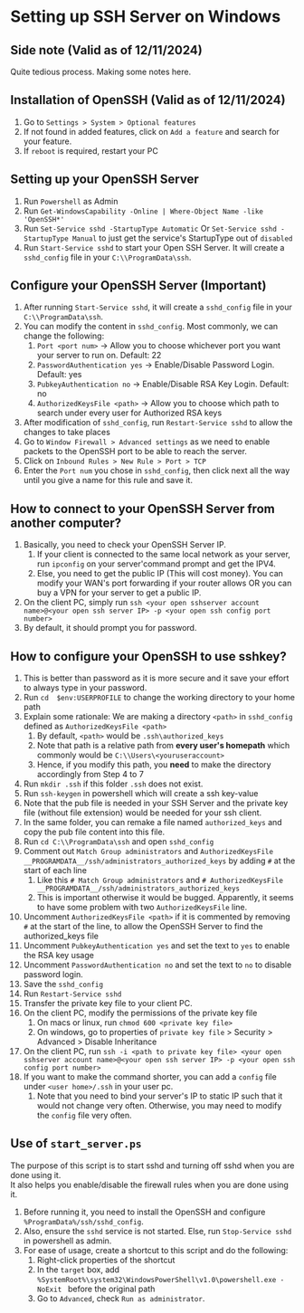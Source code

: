 # Setting up SSH Server on Windows

## Side note (Valid as of 12/11/2024)
Quite tedious process. Making some notes here.

## Installation of OpenSSH (Valid as of 12/11/2024)
1. Go to `Settings > System > Optional features`
2. If not found in added features, click on `Add a feature` and search for your feature.
3. If `reboot` is required, restart your PC

## Setting up your OpenSSH Server
1. Run `Powershell` as Admin
2. Run `Get-WindowsCapability -Online | Where-Object Name -like 'OpenSSH*'`
3. Run `Set-Service sshd -StartupType Automatic` Or `Set-Service sshd -StartupType Manual` to just get the service's StartupType out of `disabled` 
4. Run `Start-Service sshd` to start your Open SSH Server. It will create a `sshd_config` file in your `C:\\ProgramData\ssh`.

## Configure your OpenSSH Server (Important)
1. After running `Start-Service sshd`, it will create a `sshd_config` file in your `C:\\ProgramData\ssh`.
2. You can modify the content in `sshd_config`. Most commonly, we can change the following:
    1. `Port <port num>` -> Allow you to choose whichever port you want your server to run on. Default: 22
    2. `PasswordAuthentication yes` -> Enable/Disable Password Login. Default: yes
    3. `PubkeyAuthentication no` -> Enable/Disable RSA Key Login. Default: no
    4. `AuthorizedKeysFile <path>` -> Allow you to choose which path to search under every user for Authorized RSA keys
3. After modification of `sshd_config`, run `Restart-Service sshd` to allow the changes to take places
4. Go to `Window Firewall > Advanced settings` as we need to enable packets to the OpenSSH port to be able to reach the server.
5. Click on `Inbound Rules > New Rule > Port > TCP`
6. Enter the `Port num` you chose in `sshd_config`, then click next all the way until you give a name for this rule and save it.

## How to connect to your OpenSSH Server from another computer?
1. Basically, you need to check your OpenSSH Server IP. 
    1. If your client is connected to the same local network as your server, run `ipconfig` on your server'command prompt and get the IPV4. 
    2. Else, you need to get the public IP (This will cost money). You can modify your WAN's port forwarding if your router allows OR you can buy a VPN for your server to get a public IP.
2. On the client PC, simply run `ssh <your open sshserver account name>@<your open ssh server IP> -p <your open ssh config port number>`
3. By default, it should prompt you for password.

## How to configure your OpenSSH to use sshkey?
1. This is better than password as it is more secure and it save your effort to always type in your password.
2. Run `cd  $env:USERPROFILE` to change the working directory to your home path
3. Explain some rationale: We are making a directory `<path>` in `sshd_config` defined as `AuthorizedKeysFile <path>`
    1. By default, `<path>` would be `.ssh\authorized_keys`
    2. Note that path is a relative path from **every user's homepath** which commonly would be `C:\\Users\<youruseraccount>`
    3. Hence, if you modify this path, you **need** to make the directory accordingly from Step 4 to 7
4. Run `mkdir .ssh` if this folder `.ssh` does not exist.
5. Run `ssh-keygen` in powershell which will create a ssh key-value
6. Note that the pub file is needed in your SSH Server and the private key file (without file extension) would be needed for your ssh client.
7. In the same folder, you can remake a file named `authorized_keys` and copy the pub file content into this file.
8. Run `cd C:\\ProgramData\ssh` and open `sshd_config`
9. Comment out `Match Group administrators` and `AuthorizedKeysFile __PROGRAMDATA__/ssh/administrators_authorized_keys` by adding `#` at the start of each line
    1. Like this `# Match Group administrators` and `# AuthorizedKeysFile __PROGRAMDATA__/ssh/administrators_authorized_keys`
    2. This is important otherwise it would be bugged. Apparently, it seems to have some problem with two `AuthorizedKeysFile` line.
10. Uncomment `AuthorizedKeysFile <path>` if it is commented by removing `#` at the start of the line, to allow the OpenSSH Server to find the authorized_keys file
11. Uncomment `PubkeyAuthentication yes` and set the text to `yes` to enable the RSA key usage
12. Uncomment `PasswordAuthentication no` and set the text to `no` to disable password login.
13. Save the `sshd_config`
14. Run `Restart-Service sshd`
15. Transfer the private key file to your client PC.
16. On the client PC, modify the permissions of the private key file
    1. On macs or linux, run `chmod 600 <private key file>`
    2. On windows, go to properties of `private key file` > Security > Advanced > Disable Inheritance
17. On the client PC, run `ssh -i <path to private key file> <your open sshserver account name>@<your open ssh server IP> -p <your open ssh config port number>`
18. If you want to make the command shorter, you can add a `config` file under `<user home>/.ssh` in your user pc. 
    1. Note that you need to bind your server's IP to static IP such that it would not change very often. Otherwise, you may need to modify the `config` file very often.

## Use of `start_server.ps`
The purpose of this script is to start sshd and turning off sshd when you are done using it.  
It also helps you enable/disable the firewall rules when you are done using it.  
1. Before running it, you need to install the OpenSSH and configure `%ProgramData%/ssh/sshd_config`.  
2. Also, ensure the `sshd` service is not started. Else, run `Stop-Service sshd` in powershell as admin.  
3. For ease of usage, create a shortcut to this script and do the following:
    1. Right-click properties of the shortcut
    2. In the `target` box, add `%SystemRoot%\system32\WindowsPowerShell\v1.0\powershell.exe -NoExit ` before the original path
    3. Go to `Advanced`, check `Run as administrator`.

